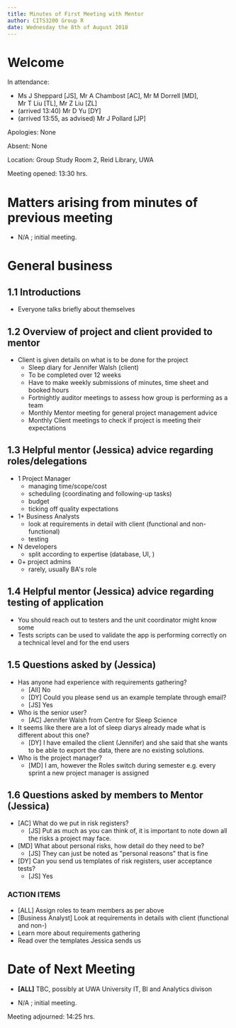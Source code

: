 ```yaml
---
title: Minutes of First Meeting with Mentor
author: CITS3200 Group R
date: Wednesday the 8th of August 2018
---
```


# Welcome

In attendance: 

- Ms J Sheppard [JS], Mr A Chambost [AC], Mr M Dorrell [MD], Mr T Liu [TL], Mr Z Liu [ZL]
- (arrived 13:40) Mr D Yu [DY]
- (arrived 13:55, as advised) Mr J Pollard [JP]

Apologies: None

Absent: None

Location: Group Study Room 2, Reid Library, UWA

Meeting opened: 13:30 hrs. 

# Matters arising from minutes of previous meeting

- N/A ; initial meeting.

# General business

## 1.1 Introductions
- Everyone talks briefly about themselves
## 1.2 Overview of project and client provided to mentor
- Client is given details on what is to be done for the project
  - Sleep diary for Jennifer Walsh (client)
  - To be completed over 12 weeks
  - Have to make weekly submissions of minutes, time sheet and booked hours
  - Fortnightly auditor meetings to assess how group is performing as a team
  - Monthly Mentor meeting for general project management advice
  - Monthly Client meetings to check if project is meeting their expectations
## 1.3 Helpful mentor (Jessica) advice regarding roles/delegations
- 1 Project Manager
  - managing time/scope/cost
  - scheduling (coordinating and following-up tasks)
  - budget
  - ticking off quality expectations
- 1+ Business Analysts
  - look at requirements in detail with client (functional and non-functional)
  - testing
- N developers
  - split according to expertise (database, UI, )
- 0+ project admins 
  - rarely, usually BA's role

## 1.4 Helpful mentor (Jessica) advice regarding testing of application
- You should reach out to testers and the unit coordinator might know some
- Tests scripts can be used to validate the app is performing correctly on a technical level and for the end users

## 1.5 Questions asked by (Jessica)
- Has anyone had experience with requirements gathering?
  - [All]  No
  - [DY] Could you please send us an example template through email?
  - [JS] Yes
- Who is the senior user?
  - [AC] Jennifer Walsh from Centre for Sleep Science
- It seems like there are a lot of sleep diarys already made what is different about this one?
  - [DY] I have emailed the client (Jennifer) and she said that she wants to be able to export the data, there are no existing solutions.
- Who is the project manager?
  - [MD] I am, however the Roles switch during semester e.g. every sprint a new project manager is assigned

## 1.6 Questions asked by members to Mentor (Jessica)
- [AC] What do we put in risk registers?
  - [JS] Put as much as you can think of, it is important to note down all the risks a project may face.
- [MD] What about personal risks, how detail do they need to be?
  - [JS] They can just be noted as "personal reasons" that is fine
- [DY] Can you send us templates of risk registers, user acceptance tests?
  - [JS] Yes

### ACTION ITEMS

- [ALL] Assign roles to team members as per above
- [Business Analyst] Look at requirements in details with client (functional and non-)
- Learn more about requirements gathering
- Read over the templates Jessica sends us

# Date of Next Meeting

- **[ALL]** TBC, possibly at UWA University IT, BI and Analytics divison

- N/A ; initial meeting.


Meeting adjourned: 14:25 hrs. 
